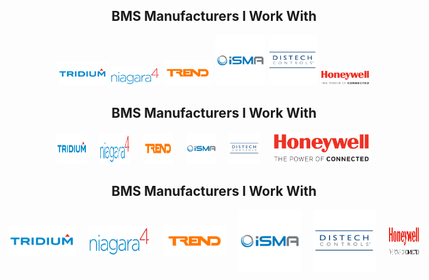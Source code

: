 <h2 align="center">BMS Manufacturers I Work With</h2>
<p align="center">
  <a href="https://www.tridium.com/"><img src="https://github.com/thomasjupe/thomasjupe/blob/main/icons/tridium-logo.svg" alt="Tridium" width="80"></a>
  <a href="https://www.tridium.com/"><img src="https://github.com/thomasjupe/thomasjupe/blob/main/icons/Niagara-4-Logo.svg" alt="Niagara" width="80" height="auto"></a>
  <a href="https://www.trendcontrols.com/"><img src="https://github.com/thomasjupe/thomasjupe/blob/main/icons/trend.svg" alt="Trend" width="80"></a>
  <a href="https://ismacontrolli.com/"><img src="https://github.com/thomasjupe/thomasjupe/blob/main/icons/intelligent-solution-managing-automation-isma-logo.svg" alt="iSMA" width="80"></a>
  <a href="https://www.distech-controls.com/"><img src="https://github.com/thomasjupe/thomasjupe/blob/main/icons/distech-controls.svg" alt="Distech" width="80"></a>
  <a href="https://buildings.honeywell.com/"><img src="https://github.com/thomasjupe/thomasjupe/blob/main/icons/honeywell-logo.svg" alt="Honeywell" width="80" height="auto"></a>
</p>


<h2 align="center">BMS Manufacturers I Work With</h2>
<p align="center" style="display: flex; justify-content: center; align-items: center; gap: 20px;">
  <a href="https://www.tridium.com/" style="display: inline-block;">
    <img src="https://github.com/thomasjupe/thomasjupe/blob/main/icons/tridium-logo.svg" alt="Tridium" style="height: 50px; width: 50px; display: block; margin: auto;">
  </a>  
  <a href="https://www.tridium.com/us/en/Products/niagara" style="display: inline-block;">
    <img src="https://github.com/thomasjupe/thomasjupe/blob/main/icons/Niagara-4-Logo.svg" alt="NiagaraN4" style="height: 50px; width: 50px; display: block; margin: auto;">
  </a>
  <a href="https://www.trendcontrols.com/" style="display: inline-block;">
    <img src="https://github.com/thomasjupe/thomasjupe/blob/main/icons/trend.svg" alt="Trend" style="height: 50px; width: 50px; display: block; margin: auto;">
  </a>
  <a href="https://ismacontrolli.com/" style="display: inline-block;">
    <img src="https://github.com/thomasjupe/thomasjupe/blob/main/icons/intelligent-solution-managing-automation-isma-logo.svg" alt="iSMA" style="height: 50px; width: 50px; display: block; margin: auto;">
  </a>
  <a href="https://www.distech-controls.com/" style="display: inline-block;">
    <img src="https://github.com/thomasjupe/thomasjupe/blob/main/icons/distech-controls.svg" alt="Distech" style="height: 50px; width: 50px; display: block; margin: auto;">
  </a>  
  <a href="https://buildings.honeywell.com/" style="display: inline-block;">
    <img src="https://github.com/thomasjupe/thomasjupe/blob/main/icons/honeywell-logo.svg" alt="Honeywell-Automated-Buildings" style="height: 50px; width: 50px: display: block; margin: auto;">
  </a>


<h2 align="center">BMS Manufacturers I Work With</h2>
<p align="center" style="display: flex; justify-content: center; align-items: center; gap: 20px;">
  <a href="https://www.tridium.com/" style="display: inline-block;">
    <img src="https://github.com/thomasjupe/thomasjupe/blob/main/icons/tridium-logo.svg" alt="Tridium" style="height: 50px; width: auto; max-width: 200px; display: block; margin: auto;">
  </a>  
  <a href="https://www.tridium.com/us/en/Products/niagara" style="display: inline-block;">
    <img src="https://github.com/thomasjupe/thomasjupe/blob/main/icons/Niagara-4-Logo.svg" alt="NiagaraN4" style="height: 50px; width: auto; max-width: 100px; display: block; margin: auto;">
  </a>
  <a href="https://www.trendcontrols.com/" style="display: inline-block;">
    <img src="https://github.com/thomasjupe/thomasjupe/blob/main/icons/trend.svg" alt="Trend" style="height: 50px; width: auto; max-width: 100px; display: block; margin: auto;">
  </a>
  <a href="https://ismacontrolli.com/" style="display: inline-block;">
    <img src="https://github.com/thomasjupe/thomasjupe/blob/main/icons/intelligent-solution-managing-automation-isma-logo.svg" alt="iSMA" style="height: 100px; width: auto; max-width: 100px; display: block; margin: auto;">
  </a>
  <a href="https://www.distech-controls.com/" style="display: inline-block;">
    <img src="https://github.com/thomasjupe/thomasjupe/blob/main/icons/distech-controls.svg" alt="Distech" style="height: 100px; width: auto; max-width: 100px; display: block; margin: auto;">
  </a>  
  <a href="https://buildings.honeywell.com/" style="display: inline-block;">
    <img src="https://github.com/thomasjupe/thomasjupe/blob/main/icons/honeywell-logo.svg" alt="Honeywell-Automated-Buildings" style="height: 50px; width: auto; max-width: 50px; display: block; margin: auto;">
  </a>
</p>


</p>
